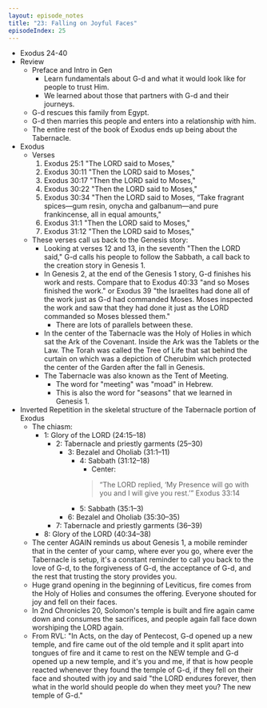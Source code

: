 ```yaml
---
layout: episode_notes
title: "23: Falling on Joyful Faces"
episodeIndex: 25
---
```

- Exodus 24-40
- Review
  - Preface and Intro in Gen
    - Learn fundamentals about G-d and what it would look like for people to trust Him.
    - We learned about those that partners with G-d and their journeys.
  - G-d rescues this family from Egypt.
  - G-d then marries this people and enters into a relationship with him.
  - The entire rest of the book of Exodus ends up being about the Tabernacle.
- Exodus
  - Verses
    1. Exodus 25:1 "The LORD said to Moses,"
    2. Exodus 30:11 "Then the LORD said to Moses,"
    3. Exodus 30:17 "Then the LORD said to Moses,"
    4. Exodus 30:22 "Then the LORD said to Moses,"
    5. Exodus 30:34 "Then the LORD said to Moses, “Take fragrant spices—gum resin, onycha and galbanum—and pure frankincense, all in equal amounts,"
    6. Exodus 31:1 "Then the LORD said to Moses,"
    7. Exodus 31:12 "Then the LORD said to Moses,"
  - These verses call us back to the Genesis story:
    - Looking at verses 12 and 13, in the seventh "Then the LORD said," G-d calls his people to follow the Sabbath, a call back to the creation story in Genesis 1.
    - In Genesis 2, at the end of the Genesis 1 story, G-d finishes his work and rests. Compare that to Exodus 40:33 "and so Moses finished the work." or Exodus 39 "the Israelites had done all of the work just as G-d had commanded Moses. Moses inspected the work and saw that they had done it just as the LORD commanded so Moses blessed them."
      - There are lots of parallels between these.
    - In the center of the Tabernacle was the Holy of Holies in which sat the Ark of the Covenant. Inside the Ark was the Tablets or the Law. The Torah was called the Tree of Life that sat behind the curtain on which was a depiction of Cherubim which protected the center of the Garden after the fall in Genesis.
    - The Tabernacle was also known as the Tent of Meeting. 
      - The word for "meeting" was "moad" in Hebrew.
      - This is also the word for "seasons" that we learned in Genesis 1.
- Inverted Repetition in the skeletal structure of the Tabernacle portion of Exodus
  - The chiasm:
    - 1: Glory of the LORD (24:15–18)
      - 2: Tabernacle and priestly garments (25–30)
        - 3: Bezalel and Oholiab (31:1–11)
          - 4: Sabbath (31:12–18)
            - Center:
            > “The LORD replied, ‘My Presence will go with you and I will give you rest.’” Exodus 33:14
          - 5: Sabbath (35:1–3)
        - 6: Bezalel and Oholiab (35:30–35)
      - 7: Tabernacle and priestly garments (36–39)
    - 8: Glory of the LORD (40:34–38)
  - The center AGAIN reminds us about Genesis 1, a mobile reminder that in the center of your camp, where ever you go, where ever the Tabernacle is setup, it's a constant reminder to call you back to the love of G-d, to the forgiveness of G-d, the acceptance of G-d, and the rest that trusting the story provides you.
  - Huge grand opening in the beginning of Leviticus, fire comes from the Holy of Holies and consumes the offering. Everyone shouted for joy and fell on their faces.
  - In 2nd Chronicles 20, Solomon's temple is built and fire again came down and consumes the sacrifices, and people again fall face down worshiping the LORD again.
  - From RVL: "In Acts, on the day of Pentecost, G-d opened up a new temple, and fire came out of the old temple and it split apart into tongues of fire and it came to rest on the NEW temple and G-d opened up a new temple, and it's you and me, if that is how people reacted whenever they found the temple of G-d, if they fell on their face and shouted with joy and said "the LORD endures forever, then what in the world should people do when they meet you? The new temple of G-d."

